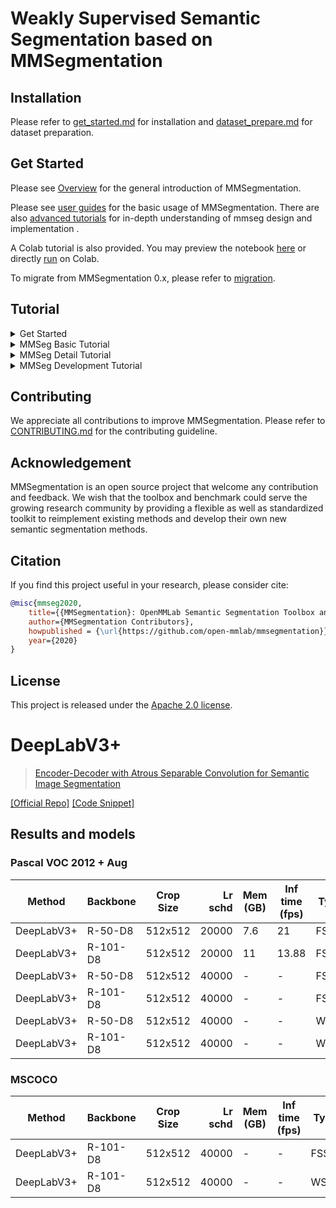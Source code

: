 # Weakly Supervised Semantic Segmentation based on MMSegmentation
## Installation

Please refer to [get_started.md](docs/en/get_started.md#installation) for installation and [dataset_prepare.md](docs/en/user_guides/2_dataset_prepare.md#prepare-datasets) for dataset preparation.

## Get Started

Please see [Overview](docs/en/overview.md) for the general introduction of MMSegmentation.

Please see [user guides](https://mmsegmentation.readthedocs.io/en/latest/user_guides/index.html#) for the basic usage of MMSegmentation.
There are also [advanced tutorials](https://mmsegmentation.readthedocs.io/en/latest/advanced_guides/index.html) for in-depth understanding of mmseg design and implementation .

A Colab tutorial is also provided. You may preview the notebook [here](demo/MMSegmentation_Tutorial.ipynb) or directly [run](https://colab.research.google.com/github/open-mmlab/mmsegmentation/blob/main/demo/MMSegmentation_Tutorial.ipynb) on Colab.

To migrate from MMSegmentation 0.x, please refer to [migration](docs/en/migration).

## Tutorial

<details>
<summary>Get Started</summary>

- [MMSeg overview](docs/en/overview.md)
- [MMSeg Installation](docs/en/get_started.md)
- [FAQ](docs/en/notes/faq.md)

</details>

<details>
<summary>MMSeg Basic Tutorial</summary>

- [Tutorial 1: Learn about Configs](docs/en/user_guides/1_config.md)
- [Tutorial 2: Prepare datasets](docs/en/user_guides/2_dataset_prepare.md)
- [Tutorial 3: Inference with existing models](docs/en/user_guides/3_inference.md)
- [Tutorial 4: Train and test with existing models](docs/en/user_guides/4_train_test.md)
- [Tutorial 5: Model deployment](docs/en/user_guides/5_deployment.md)
- [Deploy mmsegmentation on Jetson platform](docs/zh_cn/user_guides/deploy_jetson.md)
- [Useful Tools](docs/en/user_guides/useful_tools.md)
- [Feature Map Visualization](docs/en/user_guides/visualization_feature_map.md)
- [Visualization](docs/en/user_guides/visualization.md)

</details>

<details>
<summary>MMSeg Detail Tutorial</summary>

- [MMSeg Dataset](docs/en/advanced_guides/datasets.md)
- [MMSeg Models](docs/en/advanced_guides/models.md)
- [MMSeg Dataset Structures](docs/en/advanced_guides/structures.md)
- [MMSeg Data Transforms](docs/en/advanced_guides/transforms.md)
- [MMSeg Dataflow](docs/en/advanced_guides/data_flow.md)
- [MMSeg Training Engine](docs/en/advanced_guides/engine.md)
- [MMSeg Evaluation](docs/en/advanced_guides/evaluation.md)

</details>

<details>
<summary>MMSeg Development Tutorial</summary>

- [Add New Datasets](docs/en/advanced_guides/add_datasets.md)
- [Add New Metrics](docs/en/advanced_guides/add_metrics.md)
- [Add New Modules](docs/en/advanced_guides/add_models.md)
- [Add New Data Transforms](docs/en/advanced_guides/add_transforms.md)
- [Customize Runtime Settings](docs/en/advanced_guides/customize_runtime.md)
- [Training Tricks](docs/en/advanced_guides/training_tricks.md)
- [Contribute code to MMSeg](.github/CONTRIBUTING.md)
- [Contribute a standard dataset in projects](docs/zh_cn/advanced_guides/contribute_dataset.md)
- [NPU (HUAWEI Ascend)](docs/en/device/npu.md)
- [0.x → 1.x migration](docs/en/migration/interface.md)，[0.x → 1.x package](docs/en/migration/package.md)

</details>


## Contributing

We appreciate all contributions to improve MMSegmentation. Please refer to [CONTRIBUTING.md](.github/CONTRIBUTING.md) for the contributing guideline.

## Acknowledgement

MMSegmentation is an open source project that welcome any contribution and feedback.
We wish that the toolbox and benchmark could serve the growing research
community by providing a flexible as well as standardized toolkit to reimplement existing methods
and develop their own new semantic segmentation methods.

## Citation

If you find this project useful in your research, please consider cite:

```bibtex
@misc{mmseg2020,
    title={{MMSegmentation}: OpenMMLab Semantic Segmentation Toolbox and Benchmark},
    author={MMSegmentation Contributors},
    howpublished = {\url{https://github.com/open-mmlab/mmsegmentation}},
    year={2020}
}
```

## License

This project is released under the [Apache 2.0 license](LICENSE).

# DeepLabV3+

> [Encoder-Decoder with Atrous Separable Convolution for Semantic Image Segmentation](https://arxiv.org/abs/1802.02611)

<a href="https://github.com/tensorflow/models/tree/master/research/deeplab">[Official Repo]</a>
<a href="https://github.com/open-mmlab/mmsegmentation/blob/v0.17.0/mmseg/models/decode_heads/sep_aspp_head.py#L30">[Code Snippet]</a>


## Results and models

### Pascal VOC 2012 + Aug
| Method     | Backbone | Crop Size | Lr schd | Mem (GB) | Inf time (fps) |  Type  |  mIoU | mIoU(ms+flip) | 
| ---------- | -------- | --------- | ------: | -------- | -------------- | ------ | ----: | ------------: | 
| DeepLabV3+ | R-50-D8  | 512x512   |   20000 | 7.6      | 21             |  FSSS  | 75.93 |         77.50 | 
| DeepLabV3+ | R-101-D8 | 512x512   |   20000 | 11       | 13.88          |  FSSS  | 77.22 |         78.59 |
| DeepLabV3+ | R-50-D8  | 512x512   |   40000 | -        | -              |  FSSS  | 76.81 |         77.57 |
| DeepLabV3+ | R-101-D8 | 512x512   |   40000 | -        | -              |  FSSS  | 78.62 |         79.53 |
| DeepLabV3+ | R-50-D8  | 512x512   |   40000 | -        | -              |  WSSS  | 7?.   |         77.57 |
| DeepLabV3+ | R-101-D8 | 512x512   |   40000 | -        | -              |  WSSS  | 7?    |         79.53 |

### MSCOCO
| Method     | Backbone | Crop Size | Lr schd | Mem (GB) | Inf time (fps) |  Type  |  mIoU | mIoU(ms+flip) | 
| ---------- | -------- | --------- | ------: | -------- | -------------- | ------ | ----: | ------------: | 
| DeepLabV3+ | R-101-D8 | 512x512   |   40000 | -        | -              |  FSSS  | 58.85 |               |
| DeepLabV3+ | R-101-D8 | 512x512   |   40000 | -        | -              |  WSSS  | 58.85 |               |


